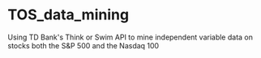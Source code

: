 # TOS_data_mining
Using TD Bank's Think or Swim API to mine independent variable data on stocks both the S&amp;P 500 and the Nasdaq 100 
